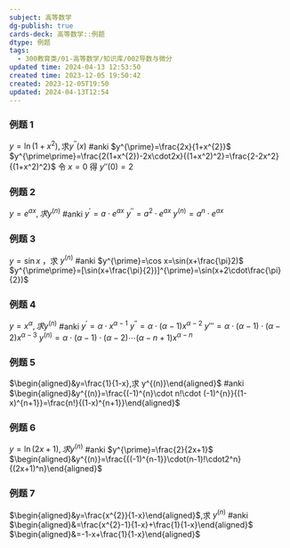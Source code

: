 ```yaml
---
subject: 高等数学
dg-publish: true
cards-deck: 高等数学::例题
dtype: 例题
tags:
  - 300教育类/01-高等数学/知识库/002导数与微分
updated time: 2024-04-13 12:53:50
created time: 2023-12-05 19:50:42
created: 2023-12-05T19:50
updated: 2024-04-13T12:54
---
```

### 例题 1

$y=\ln(1+x^2),\text{求}y^{\prime\prime}(x)$  #anki 
$y^{\prime}=\frac{2x}{1+x^{2}}$
$y^{\prime\prime}=\frac{2(1+x^{2})-2x\cdot2x}{(1+x^2)^2}=\frac{2-2x^2}{(1+x^2)^2}$
令 $x=0$ 得 $y''(0)=2$ 

### 例题 2

$y=e^{ax},求y^{(n)}$ #anki 
$y^{\prime}=a\cdot e^{ax}$
$y^{\prime\prime}=a^2\cdot e^{ax}$
$y^{(n)}=a^n\cdot e^{ax}$

### 例题 3

$y=\sin x$ ，求 $y^{(n)}$  #anki 
$y^{\prime}=\cos x=\sin(x+\frac{\pi}2)$
$y^{\prime\prime}=[\sin(x+\frac{\pi}{2})]^{\prime}=\sin(x+2\cdot\frac{\pi}{2})$

### 例题 4

$y=x^{\alpha},求y^{(n)}$ #anki 
$y^{\prime}=\alpha\cdot x^{\alpha-1}$
$y^{\prime\prime}=\alpha\cdot(\alpha-1)x^{\alpha-2}$
$y'''=\alpha\cdot(\alpha-1)\cdot(\alpha-2)x^{\alpha-3}$
$y^{(n)}=\alpha\cdot(\alpha-1)\cdot(\alpha-2)\cdots(\alpha-n+1)x^{\alpha-n}$

### 例题 5

$\begin{aligned}&y=\frac{1}{1-x},求 y^{(n)}\end{aligned}$ #anki 
$\begin{aligned}&y^{(n)}=\frac{(-1)^{n}\cdot n!\cdot (-1)^{n}}{(1-x)^{n+1}}=\frac{n!}{(1-x)^{n+1}}\end{aligned}$

### 例题 6

$y=\ln(2x+1),求y^{(n)}$  #anki 
$y^{\prime}=\frac{2}{2x+1}$
$\begin{aligned}&y^{(n)}=\frac{{(-1)^{n-1}}\cdot(n-1)!\cdot2^n}{(2x+1)^n}\end{aligned}$

### 例题 7

$\begin{aligned}&y=\frac{x^{2}}{1-x}\end{aligned}$,求 $y^{(n)}$ #anki 
$\begin{aligned}&=\frac{x^{2}-1}{1-x}+\frac{1}{1-x}\end{aligned}$
$\begin{aligned}&=-1-x+\frac{1}{1-x}\end{aligned}$

